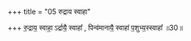 +++
title = "05 रुद्राय स्वाहा"

+++
रु॒द्राय॒ स्वाहा॒ ऽर्द्रायै॒ स्वाहा᳚ , पिन्व॑मानायै॒ स्वाहा॑ प॒शुभ्य॒स्स्वाहा᳚ ॥30॥